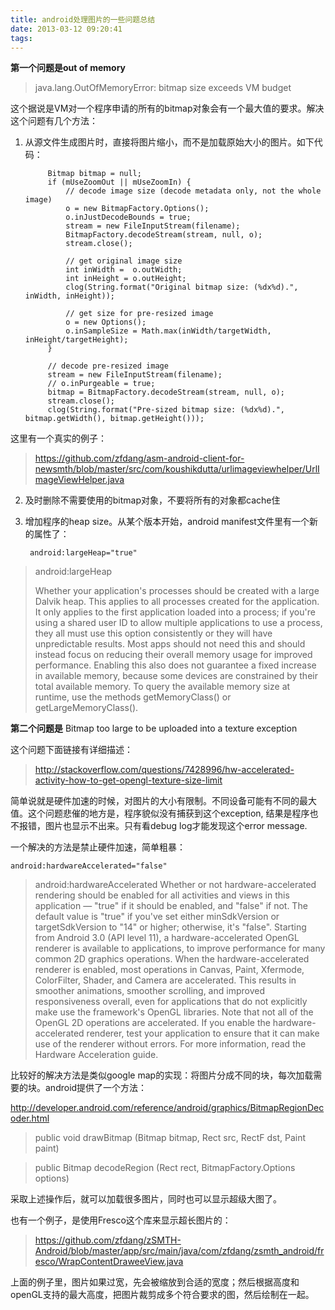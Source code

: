 ```yaml
---
title: android处理图片的一些问题总结
date: 2013-03-12 09:20:41
tags:
---
```


**第一个问题是out of memory**

> java.lang.OutOfMemoryError: bitmap size exceeds VM budget

这个据说是VM对一个程序申请的所有的bitmap对象会有一个最大值的要求。解决这个问题有几个方法：

1. 从源文件生成图片时，直接将图片缩小，而不是加载原始大小的图片。如下代码：

            Bitmap bitmap = null;
            if (mUseZoomOut || mUseZoomIn) {
                // decode image size (decode metadata only, not the whole image)
                o = new BitmapFactory.Options();
                o.inJustDecodeBounds = true;
                stream = new FileInputStream(filename);
                BitmapFactory.decodeStream(stream, null, o);
                stream.close();

                // get original image size
                int inWidth =  o.outWidth;
                int inHeight = o.outHeight;
                clog(String.format("Original bitmap size: (%dx%d).", inWidth, inHeight));

                // get size for pre-resized image
                o = new Options();
                o.inSampleSize = Math.max(inWidth/targetWidth, inHeight/targetHeight);
            }

            // decode pre-resized image
            stream = new FileInputStream(filename);
            // o.inPurgeable = true;
            bitmap = BitmapFactory.decodeStream(stream, null, o);
            stream.close();
            clog(String.format("Pre-sized bitmap size: (%dx%d).", bitmap.getWidth(), bitmap.getHeight()));

这里有一个真实的例子：
> https://github.com/zfdang/asm-android-client-for-newsmth/blob/master/src/com/koushikdutta/urlimageviewhelper/UrlImageViewHelper.java

2. 及时删除不需要使用的bitmap对象，不要将所有的对象都cache住

3. 增加程序的heap size。从某个版本开始，android manifest文件里有一个新的属性了：

        android:largeHeap="true"


> android:largeHeap
> 
> Whether your application's processes should be created with a large Dalvik heap. This applies to all processes created for the application. It only applies to the first application loaded into a process; if you're using a shared user ID to allow multiple applications to use a process, they all must use this option consistently or they will have unpredictable results.
> Most apps should not need this and should instead focus on reducing their overall memory usage for improved performance. Enabling this also does not guarantee a fixed increase in available memory, because some devices are constrained by their total available memory.
> To query the available memory size at runtime, use the methods getMemoryClass() or getLargeMemoryClass().

**第二个问题是** Bitmap too large to be uploaded into a texture exception

这个问题下面链接有详细描述：

> http://stackoverflow.com/questions/7428996/hw-accelerated-activity-how-to-get-opengl-texture-size-limit

简单说就是硬件加速的时候，对图片的大小有限制。不同设备可能有不同的最大值。这个问题悲催的地方是，程序貌似没有捕获到这个exception, 结果是程序也不报错，图片也显示不出来。只有看debug log才能发现这个error message.

一个解决的方法是禁止硬件加速，简单粗暴：

	android:hardwareAccelerated="false"


> android:hardwareAccelerated
> Whether or not hardware-accelerated rendering should be enabled for all activities and views in this application — "true" if it should be enabled, and "false" if not. The default value is "true" if you've set either minSdkVersion or targetSdkVersion to "14" or higher; otherwise, it's "false".
> Starting from Android 3.0 (API level 11), a hardware-accelerated OpenGL renderer is available to applications, to improve performance for many common 2D graphics operations. When the hardware-accelerated renderer is enabled, most operations in Canvas, Paint, Xfermode, ColorFilter, Shader, and Camera are accelerated. This results in smoother animations, smoother scrolling, and improved responsiveness overall, even for applications that do not explicitly make use the framework's OpenGL libraries.
> Note that not all of the OpenGL 2D operations are accelerated. If you enable the hardware-accelerated renderer, test your application to ensure that it can make use of the renderer without errors.
> For more information, read the Hardware Acceleration guide.

比较好的解决方法是类似google map的实现：将图片分成不同的块，每次加载需要的块。android提供了一个方法：

http://developer.android.com/reference/android/graphics/BitmapRegionDecoder.html

> public void drawBitmap (Bitmap bitmap, Rect src, RectF dst, Paint paint)

> public Bitmap decodeRegion (Rect rect, BitmapFactory.Options options)

采取上述操作后，就可以加载很多图片，同时也可以显示超级大图了。

也有一个例子，是使用Fresco这个库来显示超长图片的：

> https://github.com/zfdang/zSMTH-Android/blob/master/app/src/main/java/com/zfdang/zsmth_android/fresco/WrapContentDraweeView.java
> 

上面的例子里，图片如果过宽，先会被缩放到合适的宽度；然后根据高度和openGL支持的最大高度，把图片裁剪成多个符合要求的图，然后绘制在一起。
